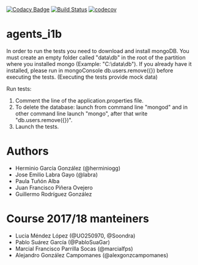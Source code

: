 [![Codacy Badge](https://api.codacy.com/project/badge/Grade/887b00d1840f4b1eb40974f275c41e55)](https://www.codacy.com/app/jelabra/Agents_i1a?utm_source=github.com&amp;utm_medium=referral&amp;utm_content=Arquisoft/Agents_i1a&amp;utm_campaign=Badge_Grade)
[![Build Status](https://travis-ci.org/Arquisoft/Agents_i1a.svg?branch=master)](https://travis-ci.org/Arquisoft/Agents_i1a)
[![codecov](https://codecov.io/gh/Arquisoft/Agents_i1a/branch/master/graph/badge.svg)](https://codecov.io/gh/Arquisoft/Agents_i1a)


# agents_i1b


In order to run the tests you need to download and install mongoDB. You must create an empty folder called "data\db" in the root of the partition where you installed mongo (Example: "C:\data\db"). If you already have it installed, please run in mongoConsole db.users.remove({}) before executing the tests. (Executing the tests provide mock data)

Run tests: 
1. Comment the line of the application.properties file.
2. To delete the database: launch from command line "mongod" and in other command line launch "mongo", after that write "db.users.remove({})".
3. Launch the tests.

# Authors

- Herminio García González (@herminiogg)
- Jose Emilio Labra Gayo (@labra)
- Paula Tuñón Alba
- Juan Francisco Piñera Ovejero
- Guillermo Rodríguez González 

# Course 2017/18 manteiners
- Lucia Méndez López (@UO250970, @Soondra)
- Pablo Suárez García (@PabloSuaGar)
- Marcial Francisco Parrilla Socas (@marcialfps)
- Alejandro González Campomanes (@alexgonzcampomanes)
